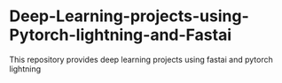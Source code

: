 # Deep-Learning-projects-using-Pytorch-lightning-and-Fastai
This repository provides deep learning projects using fastai and pytorch lightning
